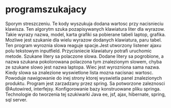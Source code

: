 # programszukajacy
 Sporym streszczeniu.   Te kody wyszukuja dodana wartosc przy nacisnieciu klawisza. Ten algorytm szuka pozapisywanych klawiatura liter dla wyrazow. Takie wyrazy nazwa, model, karta grafiki sa pobierane tabeli laptop, grafika. Mozliwe jest szukanie dla wielu wyrazow dodanych klawiatura, paru tabel. Ten program wyroznia slowa reaguje spacje.Jest utworzony listener ajaxu polu tekstowym inputfield. Przycisniecie klawiatury potrafi uruchomic metode. Szukane litery sa polaczone slowa. Dodane litery sa pogrobione, a nazwa szukana pokolorowana polaczona tym znalezionym slowem, chyba ze szukane slowo jest nazwa laptopa. Wiec jest wyrozniona sama nazwa. Kiedy slowa sa znalezione wyswietlone lista mozna nacisnac wartosc. Powoduje nawigowanie do inej strony ktorej wyswietla panel znalezionych produktu. Program jest zarzadzany przez spring. Sa potworzone zaleznosci @Autowired, interfejsy. Konfigorowanie bazy konstruowane pliku springa.  Technologie do tworzenia tej szukiwarki Java ee, jsf, ajax, hibernate, spring, sql server.
